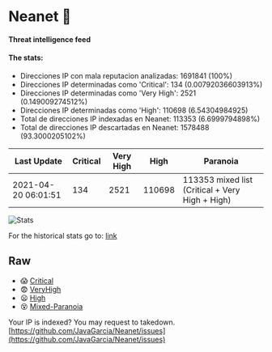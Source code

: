 # Neanet :hocho:
#### Threat intelligence feed
#### The stats:

- Direcciones IP con mala reputacion analizadas: 1691841 (100%)
- Direcciones IP determinadas como 'Critical':  134 (0.00792036603913%)
- Direcciones IP determinadas como 'Very High':  2521 (0.149009274512%)
- Direcciones IP determinadas como 'High':  110698 (6.54304984925)
- Total de direcciones IP indexadas en Neanet:  113353 (6.6999794898%)
- Total de direcciones IP descartadas en Neanet:  1578488 (93.3000205102%)

| Last Update | Critical | Very High | High | Paranoia |
| --- | --- | --- | --- | --- |
| 2021-04-20 06:01:51 | 134 | 2521 | 110698 | 113353 mixed list (Critical + Very High + High)|

![Stats](https://docs.google.com/spreadsheets/d/e/2PACX-1vSnaNMIXVabIpDJjufMlzH7poXnshF3mgd8Is1g9ytUEzVsP5my4Trn8f-xkoLLQ38xpL3HtmUexLo6/pubchart?oid=501124687&format=image)

For the historical stats go to: [link](/stats.csv)
## Raw
- :scream: [Critical](https://raw.githubusercontent.com/JavaGarcia/Neanet/master/blacklists/neanet_critical.txt)
- :fearful: [VeryHigh](https://raw.githubusercontent.com/JavaGarcia/Neanet/master/blacklists/neanet_veryHigh.txtt)
- :frowning: [High](https://raw.githubusercontent.com/JavaGarcia/Neanet/master/blacklists/neanet_high.txt)
- :dizzy_face: [Mixed-Paranoia](https://raw.githubusercontent.com/JavaGarcia/Neanet/master/blacklists/neanet_all.txt)


Your IP is indexed? You may request to takedown. [https://github.com/JavaGarcia/Neanet/issues](https://github.com/JavaGarcia/Neanet/issues)


























































































































































































































































































































































































































































































































































































































































































































































































































































































































































































































































































































































































































































































































































































































































































































































































































































































































































































































































































































































































































































































































































































































































































































































































































































































































































































































































































































































































































































































































































































































































































































































































































































































































































































































































































































































































































































































































































































































































































































































































































































































































































































































































































































































































































































































































































































































































































































































































































































































































































































































































































































































































































































































































































































































































































































































































































































































































































































































































































































































